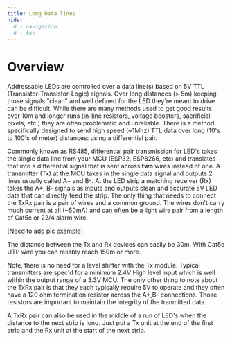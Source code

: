 ```yaml
---
title: Long Data lines
hide:
  # - navigation
  # - toc
---
```


# Overview

Addressable LEDs are controlled over a data line(s) based on 5V TTL (Transistor-Transistor-Logic) signals.  Over long distances (> 5m) keeping those signals "clean" and well defined for the LED they're meant to drive can be difficult.  While there are many methods used to get good results over 10m and longer runs (in-line resistors, voltage boosters, sacrificial pixels, etc.) they are often problematic and unreliable. There is a method specifically designed to send high speed (~1Mhz) TTL data over long (10's to 100's of meter) distances: using a differential pair.

Commonly known as RS485, differential pair transmission for LED's takes the single data line from your MCU (ESP32, ESP8266, etc) and translates that into a differential signal that is sent across **two** wires instead of one.  A transmitter (Tx) at the MCU takes in the single data signal and outputs 2 lines usually called A+ and B-.  At the LED strip a matching receiver (Rx) takes the A+, B- signals as inputs and outputs clean and accurate 5V LED data that can directly feed the strip.  The only thing that needs to connect the TxRx pair is a pair of wires and a common ground.  The wires don't carry much current at all (~50mA) and can often be a light wire pair from a length of Cat5e or 22/4 alarm wire.

[Need to add pic example]

The distance between the Tx and Rx devices can easily be 30m.  With Cat5e UTP wire you can reliably reach 150m or more.

Note, there is no need for a level shifter with the Tx module.  Typical transmitters are spec'd for a minimum 2.4V High level input which is well within the output range of a 3.3V MCU.
The only other thing to note about the TxRx pair is that they each typically require 5V to operate and they often have a 120 ohm termination resistor across the A+,B- connections. Those resistors are important to maintain the integrity of the tranmitted data.

A TxRx pair can also be used in the middle of a run of LED's when the distance to the next strip is long.  Just put a Tx unit at the end of the first strip and the Rx unit at the start of the next strip.
